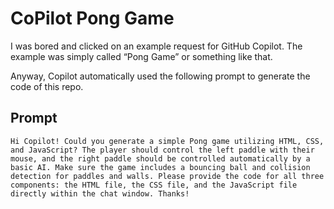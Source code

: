 # CoPilot Pong Game
I was bored and clicked on an example request for GitHub Copilot. The example was simply called “Pong Game” or something like that.

Anyway, Copilot automatically used the following prompt to generate the code of this repo.

## Prompt
```
Hi Copilot! Could you generate a simple Pong game utilizing HTML, CSS, and JavaScript? The player should control the left paddle with their mouse, and the right paddle should be controlled automatically by a basic AI. Make sure the game includes a bouncing ball and collision detection for paddles and walls. Please provide the code for all three components: the HTML file, the CSS file, and the JavaScript file directly within the chat window. Thanks!
```
